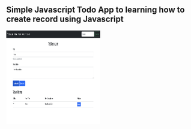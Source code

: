 ## Simple Javascript Todo App to learning how to create record using Javascript

<img src='./Screenshot.png' width="250px" height="250px" />